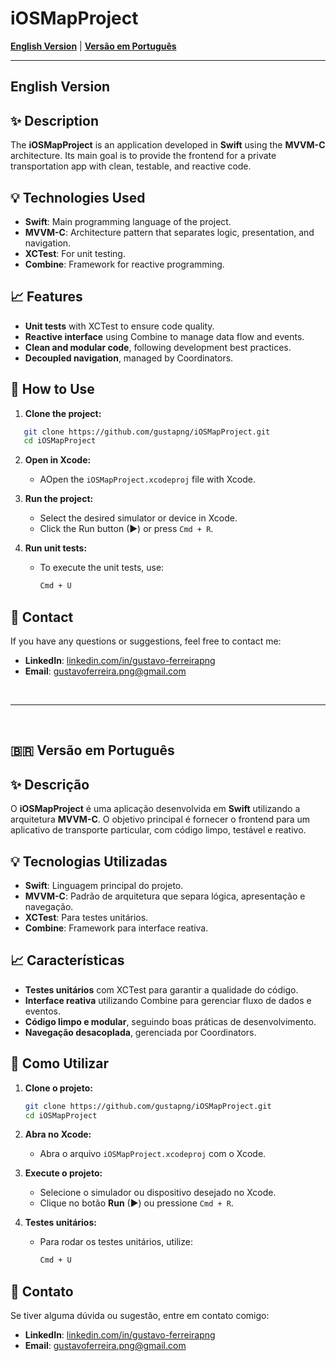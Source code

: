 # iOSMapProject

[**English Version**](#english-version) | [**Versão em Português**](#versao-em-portugues)

---

## English Version

## ✨ Description

The **iOSMapProject** is an application developed in **Swift** using the **MVVM-C** architecture. Its main goal is to provide the frontend for a private transportation app with clean, testable, and reactive code.

## 💡 Technologies Used

- **Swift**: Main programming language of the project.
- **MVVM-C**: Architecture pattern that separates logic, presentation, and navigation.
- **XCTest**: For unit testing.
- **Combine**: Framework for reactive programming.

## 📈 Features

- **Unit tests** with XCTest to ensure code quality.
- **Reactive interface** using Combine to manage data flow and events.
- **Clean and modular code**, following development best practices.
- **Decoupled navigation**, managed by Coordinators.

## 🔄 How to Use

1. **Clone the project:**

```bash
   git clone https://github.com/gustapng/iOSMapProject.git
   cd iOSMapProject
```
2. **Open in Xcode:**
   - AOpen the `iOSMapProject.xcodeproj` file with Xcode.

3. **Run the project:**
   - Select the desired simulator or device in Xcode.
   - Click the Run button (▶) or press `Cmd + R`.

4. **Run unit tests:**
   - To execute the unit tests, use:
     ```bash
     Cmd + U
     ```

## 📢 Contact

If you have any questions or suggestions, feel free to contact me:

- **LinkedIn**: [linkedin.com/in/gustavo-ferreirapng](https://linkedin.com/in/gustavo-ferreirapng)
- **Email**: gustavoferreira.png@gmail.com

<br><hr><br>

<a id="versao-em-portugues"></a>
## 🇧🇷 Versão em Português

## ✨ Descrição

O **iOSMapProject** é uma aplicação desenvolvida em **Swift** utilizando a arquitetura **MVVM-C**. O objetivo principal é fornecer o frontend para um aplicativo de transporte particular, com código limpo, testável e reativo.

## 💡 Tecnologias Utilizadas

- **Swift**: Linguagem principal do projeto.
- **MVVM-C**: Padrão de arquitetura que separa lógica, apresentação e navegação.
- **XCTest**: Para testes unitários.
- **Combine**: Framework para interface reativa.

## 📈 Características

- **Testes unitários** com XCTest para garantir a qualidade do código.
- **Interface reativa** utilizando Combine para gerenciar fluxo de dados e eventos.
- **Código limpo e modular**, seguindo boas práticas de desenvolvimento.
- **Navegação desacoplada**, gerenciada por Coordinators.

## 🔄 Como Utilizar

1. **Clone o projeto:**

   ```bash
   git clone https://github.com/gustapng/iOSMapProject.git
   cd iOSMapProject
   ```

2. **Abra no Xcode:**
   - Abra o arquivo `iOSMapProject.xcodeproj` com o Xcode.

3. **Execute o projeto:**
   - Selecione o simulador ou dispositivo desejado no Xcode.
   - Clique no botão **Run** (▶) ou pressione `Cmd + R`.

4. **Testes unitários:**
   - Para rodar os testes unitários, utilize:
     ```bash
     Cmd + U
     ```

## 📢 Contato

Se tiver alguma dúvida ou sugestão, entre em contato comigo:

- **LinkedIn**: [linkedin.com/in/gustavo-ferreirapng](https://linkedin.com/in/gustavo-ferreirapng)
- **Email**: gustavoferreira.png@gmail.com
